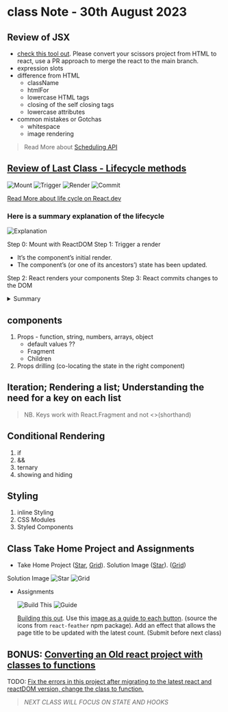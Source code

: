 # class Note - 30th August 2023

## Review of JSX

- [check this tool out](https://transform.tools/html-to-jsx). Please convert your scissors project from HTML to react, use a PR approach to merge the react to the main branch.
- expression slots
- difference from HTML
  - className
  - htmlFor
  - lowercase HTML tags
  - closing of the self closing tags
  - lowercase attributes
- common mistakes or Gotchas
  - whitespace
  - image rendering

> Read More about [Scheduling API](https://javascript.info/settimeout-setinterval)

## [Review of Last Class - Lifecycle methods](https://stackblitz.com/edit/vitejs-vite-cdfpaj?file=src%2Fmain.jsx)

![Mount](https://res.cloudinary.com/drnqdd87d/image/upload/v1693414630/altschool/zbibflubdqctr97uypls.png)
![Trigger](https://res.cloudinary.com/drnqdd87d/image/upload/v1693414607/altschool/lc5f390mnj1ifqslmjka.png)
![Render](https://res.cloudinary.com/drnqdd87d/image/upload/v1693414567/altschool/fhcffw6s7kiymvgsm5sf.png)
![Commit](https://res.cloudinary.com/drnqdd87d/image/upload/v1693414598/altschool/jzsdiuxrcghj57qp2okt.png)

[Read More about life cycle on React.dev](https://react.dev/learn/render-and-commit)

### Here is a summary explanation of the lifecycle

![Explanation](https://res.cloudinary.com/drnqdd87d/image/upload/v1693414557/altschool/vhpjg99swxpmazho5wxe.png)

Step 0: Mount with ReactDOM
Step 1: Trigger a render

- It’s the component’s initial render.
- The component’s (or one of its ancestors’) state has been updated.

Step 2: React renders your components
Step 3: React commits changes to the DOM

<!-- markdownlint-disable no-inline-html -->
<details>
  <summary>Summary</summary>
  <div>
    <p>
    Any screen update in a React app happens in three steps:
    </p>
    <ul>
      <li>Trigger</li>
      <li>Render</li>
      <li>Commit</li>
    </ul>
    <p>You can use Strict Mode to find mistakes in your components.</p>
    <p>React does not touch the DOM if the rendering result is the same as last time</p>
  </div>
</details>

## components

1. Props - function, string, numbers, arrays, object
   - default values ??
   - Fragment
   - Children
   <!-- classwork: create a Button component (borderColor, color, Children) (themeColor, Children) (status, children) -->
2. Props drilling (co-locating the state in the right component)

## Iteration; Rendering a list; Understanding the need for a key on each list

> NB. Keys work with React.Fragment and not <>(shorthand)

## Conditional Rendering

1. if
2. &&
3. ternary
4. showing and hiding

## Styling

1. inline Styling
2. CSS Modules
3. Styled Components

## Class Take Home Project and Assignments

- Take Home Project ([Star](https://stackblitz.com/edit/vitejs-vite-3f4sce?file=src%2FStarRating.jsx), [Grid](https://github.com/Oluwasetemi/Grid-AltSchoolClassWork)). Solution Image ([Star](https://res.cloudinary.com/drnqdd87d/image/upload/v1693414531/altschool/ac1zhvoquhdtai5hr8er.png)). ([Grid](https://res.cloudinary.com/drnqdd87d/image/upload/v1693414503/altschool/oxtmohuvcsswye05wppl.png))

Solution Image
![Star](https://res.cloudinary.com/drnqdd87d/image/upload/v1693414531/altschool/ac1zhvoquhdtai5hr8er.png)
![Grid](https://res.cloudinary.com/drnqdd87d/image/upload/v1693414503/altschool/oxtmohuvcsswye05wppl.png)

- Assignments

  ![Build This](https://res.cloudinary.com/drnqdd87d/image/upload/v1693414546/altschool/ecmzlfp9cgirsp49pogd.png)
  ![Guide](https://res.cloudinary.com/drnqdd87d/image/upload/v1693414582/altschool/rvusio6qu56lboje9un5.png)

  [Building this out](https://res.cloudinary.com/drnqdd87d/image/upload/v1693414546/altschool/ecmzlfp9cgirsp49pogd.png). Use this [image as a guide to each button](https://res.cloudinary.com/drnqdd87d/image/upload/v1693414582/altschool/rvusio6qu56lboje9un5.png). (source the icons from `react-feather` npm package). Add an effect that allows the page title to be updated with the latest count. (Submit before next class)

## BONUS: [Converting an Old react project with classes to functions](https://stackblitz.com/edit/react-lifting-state-up-intro?file=index.js)

TODO: [Fix the errors in this project after migrating to the latest react and reactDOM version, change the class to function.](https://stackblitz.com/edit/react-egghead-stopwatch?file=index.js)

> *NEXT CLASS WILL FOCUS ON STATE AND HOOKS*

<!-- CURRENT ASSIGNMENTS -->
<!-- javascript pick 2 from 3 question that has test midnight of 31st August -->
<!-- Circle Assignment - JavaScript Calculator(PR link as the evidence during class defense) (16th September) -->
<!-- Convert our scissors html to React (PR) -->